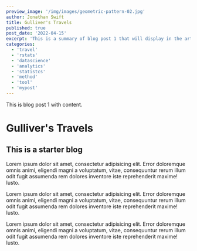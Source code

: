 ```yaml
---
preview_image: '/img/images/geometric-pattern-02.jpg'
author: Jonathan Swift
title: Gulliver's Travels
published: true
post_date: '2022-04-15'
excerpt: 'This is a summary of blog post 1 that will display in the article list. Lorem ipsum dolor sit amet, consectetur adipisicing elit. Error doloremque omnis animi, eligendi magni a voluptatum, vitae, consequuntur rerum illum odit fugit assumenda rem dolores inventore iste reprehenderit maxime! Iusto.'
categories:
  - 'travel'
  - 'rstats'
  - 'datascience'
  - 'analytics'
  - 'statistcs'
  - 'method'
  - 'tool'
  - 'mypost'
---
```


This is blog post 1 with content.

# Gulliver's Travels

## This is a starter blog

Lorem ipsum dolor sit amet, consectetur adipisicing elit. Error doloremque omnis animi, eligendi magni a voluptatum, vitae, consequuntur rerum illum odit fugit assumenda rem dolores inventore iste reprehenderit maxime! Iusto.

Lorem ipsum dolor sit amet, consectetur adipisicing elit. Error doloremque omnis animi, eligendi magni a voluptatum, vitae, consequuntur rerum illum odit fugit assumenda rem dolores inventore iste reprehenderit maxime! Iusto.

Lorem ipsum dolor sit amet, consectetur adipisicing elit. Error doloremque omnis animi, eligendi magni a voluptatum, vitae, consequuntur rerum illum odit fugit assumenda rem dolores inventore iste reprehenderit maxime! Iusto.
